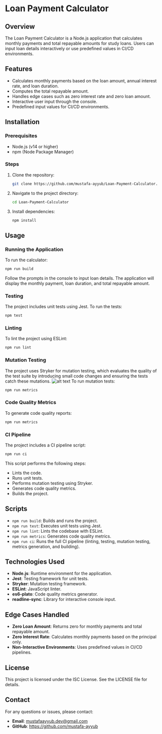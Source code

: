 # Loan Payment Calculator

## Overview
The Loan Payment Calculator is a Node.js application that calculates monthly payments and total repayable amounts for study loans. Users can input loan details interactively or use predefined values in CI/CD environments.

## Features
- Calculates monthly payments based on the loan amount, annual interest rate, and loan duration.
- Computes the total repayable amount.
- Handles edge cases such as zero interest rate and zero loan amount.
- Interactive user input through the console.
- Predefined input values for CI/CD environments.

## Installation

### Prerequisites
- Node.js (v14 or higher)
- npm (Node Package Manager)

### Steps
1. Clone the repository:
   ```bash
   git clone https://github.com/mustafa-ayyub/Loan-Payment-Calculator.git
   ```
2. Navigate to the project directory:
   ```bash
   cd Loan-Payment-Calculator
   ```
3. Install dependencies:
   ```bash
   npm install
   ```

## Usage

### Running the Application
To run the calculator:
```bash
npm run build
```
Follow the prompts in the console to input loan details. The application will display the monthly payment, loan duration, and total repayable amount.

### Testing
The project includes unit tests using Jest. To run the tests:
```bash
npm test
```

### Linting
To lint the project using ESLint:
```bash
npm run lint
```
### Mutation Testing
The project uses Stryker for mutation testing, which evaluates the quality of the test suite by introducing small code changes and ensuring the tests catch these mutations.
![alt text](image.png)
To run mutation tests:
```bash
npm run metrics
```

### Code Quality Metrics
To generate code quality reports:
```bash
npm run metrics
```

### CI Pipeline
The project includes a CI pipeline script:
```bash
npm run ci
```
This script performs the following steps:
- Lints the code.
- Runs unit tests.
- Performs mutation testing using Stryker.
- Generates code quality metrics.
- Builds the project.

## Scripts
- `npm run build`: Builds and runs the project.
- `npm run test`: Executes unit tests using Jest.
- `npm run lint`: Lints the codebase with ESLint.
- `npm run metrics`: Generates code quality metrics.
- `npm run ci`: Runs the full CI pipeline (linting, testing, mutation testing, metrics generation, and building).

## Technologies Used
- **Node.js**: Runtime environment for the application.
- **Jest**: Testing framework for unit tests.
- **Stryker**: Mutation testing framework.
- **ESLint**: JavaScript linter.
- **es6-plato**: Code quality metrics generator.
- **readline-sync**: Library for interactive console input.

## Edge Cases Handled
- **Zero Loan Amount**: Returns zero for monthly payments and total repayable amount.
- **Zero Interest Rate**: Calculates monthly payments based on the principal only.
- **Non-Interactive Environments**: Uses predefined values in CI/CD pipelines.

## License
This project is licensed under the ISC License. See the LICENSE file for details.

## Contact
For any questions or issues, please contact:
- **Email**: mustafaayyub.dev@gmail.com
- **GitHub**: https://github.com/mustafa-ayyub
